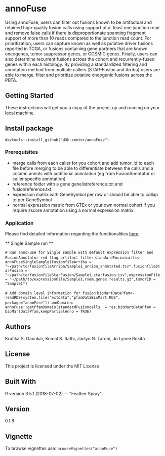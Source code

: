 # annoFuse
Using annoFuse, users can filter out fusions known to be artifactual and retained high-quality fusion calls using support of at least one junction read and remove false calls if there is disproportionate spanning fragment support of more than 10 reads compared to the junction read count. 
    For prioritization, users can capture known as well as putative driver fusions reported in TCGA, or fusions containing gene partners that are known oncogenes, tumor suppressor genes, or COSMIC genes. 
    Finally, users can also determine recurrent fusions across the cohort and recurrently-fused genes within each histology. By providing a standardized filtering and annotation method from multiple callers (STAR-Fusion and Arriba) users are able to merge, filter and prioritize putative oncogenic fusions across the PBTA. 

## Getting Started
These instructions will get you a copy of the project up and running on your local machine. 

## Install package
`devtools::install_github("d3b-center/annoFuse")`

### Prerequisites
 - merge calls from each caller for you cohort and add tumor_id to each file before merging to be able to differentiate between the calls and a column annots with additional annotation (eg from FusionAnnotator or caller specific annotation)
 - reference folder <link to box for example> with a gene genelistreference.txt and fusionreference.txt
 - expression matrix with GeneSymbol per row or should be able to collap to per GeneSymbol
 - normal expression matrix from GTEx or your own normal cohort if you require zscore annotation using a normal expression matrix
 
### Application
Please find detailed information regarding the functionalities [here](https://github.com/d3b-center/annoFuse/wiki)

** Single Sample run **

`# Run annoFuse for Single sample with default expression filter and FusionAnnotator red flag artifact filter` 
`standardFusioncalls<-annoFuseSingleSample(fusionfileArriba = "~/path/to/fusionfileArriba/Sample1_arriba_annotated.tsv",fusionfileStarFusion = "~/path/to/fusionfileStarFusion/Sample1_starfusion.tsv",expressionFile = "~/path/to/expressionFile/Sample1.rsem.genes.results.gz",tumorID = "Sample1")`

`# Add domain level information for fusion`
`bioMartDataPfam<-readRDS(system.file("extdata","pfamDataBioMart.RDS", package="annoFuse"))`
`annDomain<-annoFuse::getPfamDomain(standardFusioncalls  = res,bioMartDataPfam = bioMartDataPfam,keepPartialAnno = TRUE)`


## Authors
Krutika S. Gaonkar, Komal S. Rathi, Jaclyn N. Taroni, Jo Lynne Rokita

## License

This project is licensed under the MIT License 

## Built With
R version 3.5.1 (2018-07-02) -- "Feather Spray"

## Version 
0.1.8

## Vignette
To browse vignettes use:
`browseVignettes("annoFuse")` 
